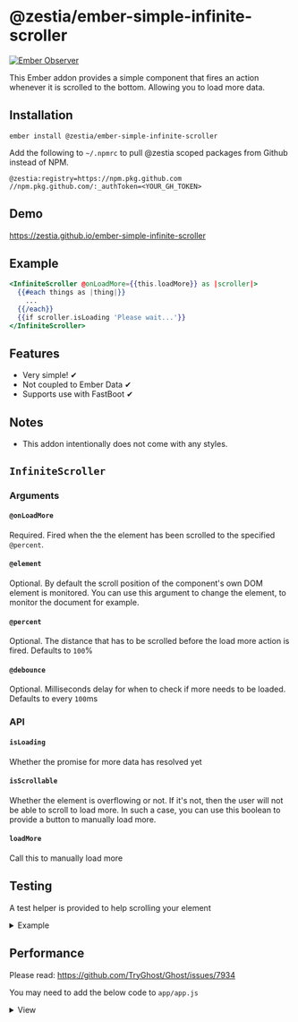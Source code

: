 # @zestia/ember-simple-infinite-scroller

[![Ember Observer][ember-observer-badge]][ember-observer-url]

<!-- [![GitHub Actions][github-actions-badge]][github-actions-url] -->

[npm-badge]: https://img.shields.io/npm/v/@zestia/ember-simple-infinite-scroller.svg
[npm-badge-url]: https://www.npmjs.com/package/@zestia/ember-simple-infinite-scroller
[github-actions-badge]: https://github.com/zestia/ember-simple-infinite-scroller/workflows/CI/badge.svg
[github-actions-url]: https://github.com/zestia/ember-simple-infinite-scroller/actions
[ember-observer-badge]: https://emberobserver.com/badges/-zestia-ember-simple-infinite-scroller.svg
[ember-observer-url]: https://emberobserver.com/addons/@zestia/ember-simple-infinite-scroller

This Ember addon provides a simple component that fires an action whenever it is scrolled to the bottom.
Allowing you to load more data.

## Installation

```
ember install @zestia/ember-simple-infinite-scroller
```

Add the following to `~/.npmrc` to pull @zestia scoped packages from Github instead of NPM.

```
@zestia:registry=https://npm.pkg.github.com
//npm.pkg.github.com/:_authToken=<YOUR_GH_TOKEN>
```

## Demo

https://zestia.github.io/ember-simple-infinite-scroller

## Example

```handlebars
<InfiniteScroller @onLoadMore={{this.loadMore}} as |scroller|>
  {{#each things as |thing|}}
    ...
  {{/each}}
  {{if scroller.isLoading 'Please wait...'}}
</InfiniteScroller>
```

## Features

- Very simple! ✔︎
- Not coupled to Ember Data ✔︎
- Supports use with FastBoot ✔︎

## Notes

- This addon intentionally does not come with any styles.

## `InfiniteScroller`

### Arguments

#### `@onLoadMore`

Required. Fired when the the element has been scrolled to the specified `@percent`.

#### `@element`

Optional. By default the scroll position of the component's own DOM element is monitored. You can use this argument to change the element, to monitor the document for example.

#### `@percent`

Optional. The distance that has to be scrolled before the load more action is fired. Defaults to `100`%

#### `@debounce`

Optional. Milliseconds delay for when to check if more needs to be loaded. Defaults to every `100`ms

### API

#### `isLoading`

Whether the promise for more data has resolved yet

#### `isScrollable`

Whether the element is overflowing or not. If it's not, then the user will not be able to scroll to load more. In such a case, you can use this boolean to provide a button to manually load more.

#### `loadMore`

Call this to manually load more

## Testing

A test helper is provided to help scrolling your element

<details>
  <summary>Example</summary>

```javascript
import { scrollToPercentage } from '@zestia/ember-simple-infinite-scroller/test-support/helpers';

test('loading more', async function () {
  await visit('/');
  await scrollToPercentage('.infinite-scroller', 100);
  // ...
});
```

</details>

## Performance

Please read: https://github.com/TryGhost/Ghost/issues/7934

You may need to add the below code to `app/app.js`

<details>
  <summary>View</summary>

```javascript
customEvents = {
  touchstart: null,
  touchmove: null,
  touchend: null,
  touchcancel: null
};
```

</details>

